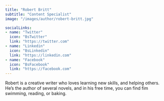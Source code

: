 ```yaml
---
title: "Robert Britt"
subtitle: "Content Specialist"
image: "/images/author/robert-britt.jpg"

socialLinks:
- name: "Twitter"
  icon: "BsTwitter"
  link: "https://twitter.com"
- name: "Linkedin"
  icon: "BsLinkedin"
  link: "https://linkedin.com"
- name: "Facebook"
  icon: "BsFacebook"
  link: "https://facebook.com"
---
```


Robert is a creative writer who loves learning new skills, and helping others. He’s the author of several novels, and in his free time, you can find fim swimming, reading, or baking.
